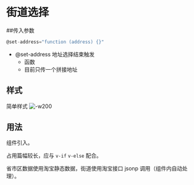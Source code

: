 # 街道选择
##传入参数

```js
@set-address="function (address) {}"
```

- @set-address 地址选择结束触发
	- 函数
	- 目前只传一个拼接地址

## 样式
简单样式
![-w200](http://markdownpic.hq5544.com/2016-04-27-14617485465830.jpg)


## 用法
组件引入。

占用篇幅较长，应与 `v-if` `v-else` 配合。

省市区数据使用淘宝静态数据，街道使用淘宝接口 jsonp 调用（组件内自动处理）。

